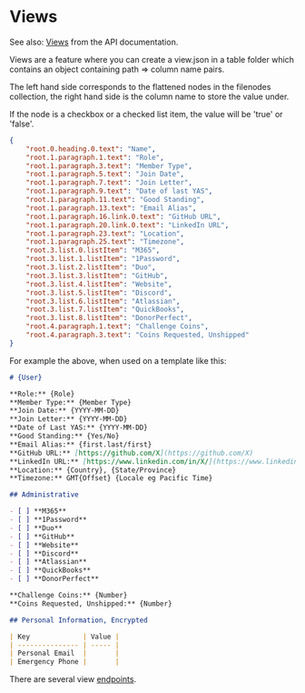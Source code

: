 # Views

See also: [Views](API.md#Views) from the API documentation.

Views are a feature where you can create a view.json in a table folder which contains an object containing path => column name pairs.

The left hand side corresponds to the flattened nodes in the filenodes collection, the right hand side is the column name to store the value under.

If the node is a checkbox or a checked list item, the value will be 'true' or 'false'.

```json
{
    "root.0.heading.0.text": "Name",
    "root.1.paragraph.1.text": "Role",
    "root.1.paragraph.3.text": "Member Type",
    "root.1.paragraph.5.text": "Join Date",
    "root.1.paragraph.7.text": "Join Letter",
    "root.1.paragraph.9.text": "Date of last YAS",
    "root.1.paragraph.11.text": "Good Standing",
    "root.1.paragraph.13.text": "Email Alias",
    "root.1.paragraph.16.link.0.text": "GitHub URL",
    "root.1.paragraph.20.link.0.text": "LinkedIn URL",
    "root.1.paragraph.23.text": "Location",
    "root.1.paragraph.25.text": "Timezone",
    "root.3.list.0.listItem": "M365",
    "root.3.list.1.listItem": "1Password",
    "root.3.list.2.listItem": "Duo",
    "root.3.list.3.listItem": "GitHub",
    "root.3.list.4.listItem": "Website",
    "root.3.list.5.listItem": "Discord",
    "root.3.list.6.listItem": "Atlassian",
    "root.3.list.7.listItem": "QuickBooks",
    "root.3.list.8.listItem": "DonorPerfect",
    "root.4.paragraph.1.text": "Challenge Coins",
    "root.4.paragraph.3.text": "Coins Requested, Unshipped"
}
```

For example the above, when used on a template like this:
```markdown
# {User}

**Role:** {Role}
**Member Type:** {Member Type}
**Join Date:** {YYYY-MM-DD}
**Join Letter:** {YYYY-MM-DD}
**Date of Last YAS:** {YYYY-MM-DD}
**Good Standing:** {Yes/No}
**Email Alias:** {first.last/first}
**GitHub URL:** [https://github.com/X](https://github.com/X)
**LinkedIn URL:** [https://www.linkedin.com/in/X/](https://www.linkedin.com/in/X/)
**Location:** {Country}, {State/Province}
**Timezone:** GMT{Offset} {Locale eg Pacific Time}

## Administrative

- [ ] **M365**
- [ ] **1Password**
- [ ] **Duo**
- [ ] **GitHub**
- [ ] **Website**
- [ ] **Discord**
- [ ] **Atlassian**
- [ ] **QuickBooks**
- [ ] **DonorPerfect**

**Challenge Coins:** {Number}
**Coins Requested, Unshipped:** {Number}

## Personal Information, Encrypted

| Key             | Value |
| --------------- | ----- |
| Personal Email  |       |
| Emergency Phone |       |

```

There are several view [endpoints](API.md#Views).
